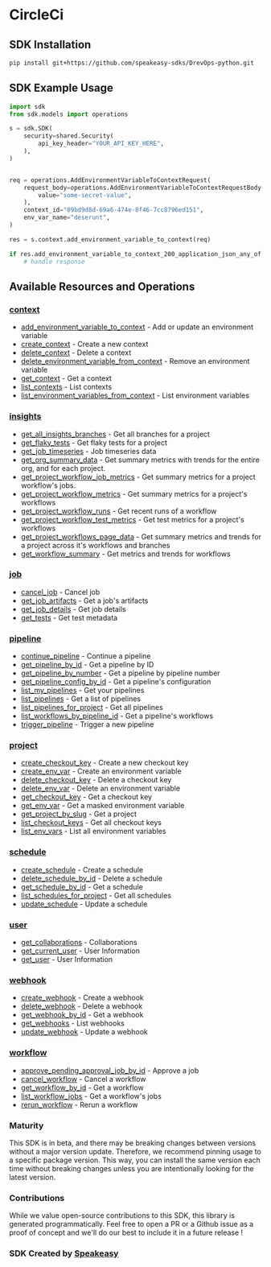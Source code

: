 # CircleCi

<!-- Start SDK Installation -->
## SDK Installation

```bash
pip install git+https://github.com/speakeasy-sdks/DrevOps-python.git
```
<!-- End SDK Installation -->

## SDK Example Usage
<!-- Start SDK Example Usage -->
```python
import sdk
from sdk.models import operations

s = sdk.SDK(
    security=shared.Security(
        api_key_header="YOUR_API_KEY_HERE",
    ),
)


req = operations.AddEnvironmentVariableToContextRequest(
    request_body=operations.AddEnvironmentVariableToContextRequestBody(
        value="some-secret-value",
    ),
    context_id="89bd9d8d-69a6-474e-8f46-7cc8796ed151",
    env_var_name="deserunt",
)

res = s.context.add_environment_variable_to_context(req)

if res.add_environment_variable_to_context_200_application_json_any_of is not None:
    # handle response
```
<!-- End SDK Example Usage -->

<!-- Start SDK Available Operations -->
## Available Resources and Operations


### [context](docs/context/README.md)

* [add_environment_variable_to_context](docs/context/README.md#add_environment_variable_to_context) - Add or update an environment variable
* [create_context](docs/context/README.md#create_context) - Create a new context
* [delete_context](docs/context/README.md#delete_context) - Delete a context
* [delete_environment_variable_from_context](docs/context/README.md#delete_environment_variable_from_context) - Remove an environment variable
* [get_context](docs/context/README.md#get_context) - Get a context
* [list_contexts](docs/context/README.md#list_contexts) - List contexts
* [list_environment_variables_from_context](docs/context/README.md#list_environment_variables_from_context) - List environment variables

### [insights](docs/insights/README.md)

* [get_all_insights_branches](docs/insights/README.md#get_all_insights_branches) - Get all branches for a project
* [get_flaky_tests](docs/insights/README.md#get_flaky_tests) - Get flaky tests for a project
* [get_job_timeseries](docs/insights/README.md#get_job_timeseries) - Job timeseries data
* [get_org_summary_data](docs/insights/README.md#get_org_summary_data) - Get summary metrics with trends for the entire org, and for each project.
* [get_project_workflow_job_metrics](docs/insights/README.md#get_project_workflow_job_metrics) - Get summary metrics for a project workflow's jobs.
* [get_project_workflow_metrics](docs/insights/README.md#get_project_workflow_metrics) - Get summary metrics for a project's workflows
* [get_project_workflow_runs](docs/insights/README.md#get_project_workflow_runs) - Get recent runs of a workflow
* [get_project_workflow_test_metrics](docs/insights/README.md#get_project_workflow_test_metrics) - Get test metrics for a project's workflows
* [get_project_workflows_page_data](docs/insights/README.md#get_project_workflows_page_data) - Get summary metrics and trends for a project across it's workflows and branches
* [get_workflow_summary](docs/insights/README.md#get_workflow_summary) - Get metrics and trends for workflows

### [job](docs/job/README.md)

* [cancel_job](docs/job/README.md#cancel_job) - Cancel job
* [get_job_artifacts](docs/job/README.md#get_job_artifacts) - Get a job's artifacts
* [get_job_details](docs/job/README.md#get_job_details) - Get job details
* [get_tests](docs/job/README.md#get_tests) - Get test metadata

### [pipeline](docs/pipeline/README.md)

* [continue_pipeline](docs/pipeline/README.md#continue_pipeline) - Continue a pipeline
* [get_pipeline_by_id](docs/pipeline/README.md#get_pipeline_by_id) - Get a pipeline by ID
* [get_pipeline_by_number](docs/pipeline/README.md#get_pipeline_by_number) - Get a pipeline by pipeline number
* [get_pipeline_config_by_id](docs/pipeline/README.md#get_pipeline_config_by_id) - Get a pipeline's configuration
* [list_my_pipelines](docs/pipeline/README.md#list_my_pipelines) - Get your pipelines
* [list_pipelines](docs/pipeline/README.md#list_pipelines) - Get a list of pipelines
* [list_pipelines_for_project](docs/pipeline/README.md#list_pipelines_for_project) - Get all pipelines
* [list_workflows_by_pipeline_id](docs/pipeline/README.md#list_workflows_by_pipeline_id) - Get a pipeline's workflows
* [trigger_pipeline](docs/pipeline/README.md#trigger_pipeline) - Trigger a new pipeline

### [project](docs/project/README.md)

* [create_checkout_key](docs/project/README.md#create_checkout_key) - Create a new checkout key
* [create_env_var](docs/project/README.md#create_env_var) - Create an environment variable
* [delete_checkout_key](docs/project/README.md#delete_checkout_key) - Delete a checkout key
* [delete_env_var](docs/project/README.md#delete_env_var) - Delete an environment variable
* [get_checkout_key](docs/project/README.md#get_checkout_key) - Get a checkout key
* [get_env_var](docs/project/README.md#get_env_var) - Get a masked environment variable
* [get_project_by_slug](docs/project/README.md#get_project_by_slug) - Get a project
* [list_checkout_keys](docs/project/README.md#list_checkout_keys) - Get all checkout keys
* [list_env_vars](docs/project/README.md#list_env_vars) - List all environment variables

### [schedule](docs/schedule/README.md)

* [create_schedule](docs/schedule/README.md#create_schedule) - Create a schedule
* [delete_schedule_by_id](docs/schedule/README.md#delete_schedule_by_id) - Delete a schedule
* [get_schedule_by_id](docs/schedule/README.md#get_schedule_by_id) - Get a schedule
* [list_schedules_for_project](docs/schedule/README.md#list_schedules_for_project) - Get all schedules
* [update_schedule](docs/schedule/README.md#update_schedule) - Update a schedule

### [user](docs/user/README.md)

* [get_collaborations](docs/user/README.md#get_collaborations) - Collaborations
* [get_current_user](docs/user/README.md#get_current_user) - User Information
* [get_user](docs/user/README.md#get_user) - User Information

### [webhook](docs/webhook/README.md)

* [create_webhook](docs/webhook/README.md#create_webhook) - Create a webhook
* [delete_webhook](docs/webhook/README.md#delete_webhook) - Delete a webhook
* [get_webhook_by_id](docs/webhook/README.md#get_webhook_by_id) - Get a webhook
* [get_webhooks](docs/webhook/README.md#get_webhooks) - List webhooks
* [update_webhook](docs/webhook/README.md#update_webhook) - Update a webhook

### [workflow](docs/workflow/README.md)

* [approve_pending_approval_job_by_id](docs/workflow/README.md#approve_pending_approval_job_by_id) - Approve a job
* [cancel_workflow](docs/workflow/README.md#cancel_workflow) - Cancel a workflow
* [get_workflow_by_id](docs/workflow/README.md#get_workflow_by_id) - Get a workflow
* [list_workflow_jobs](docs/workflow/README.md#list_workflow_jobs) - Get a workflow's jobs
* [rerun_workflow](docs/workflow/README.md#rerun_workflow) - Rerun a workflow
<!-- End SDK Available Operations -->

### Maturity

This SDK is in beta, and there may be breaking changes between versions without a major version update. Therefore, we recommend pinning usage
to a specific package version. This way, you can install the same version each time without breaking changes unless you are intentionally
looking for the latest version.

### Contributions

While we value open-source contributions to this SDK, this library is generated programmatically.
Feel free to open a PR or a Github issue as a proof of concept and we'll do our best to include it in a future release !

### SDK Created by [Speakeasy](https://docs.speakeasyapi.dev/docs/using-speakeasy/client-sdks)
